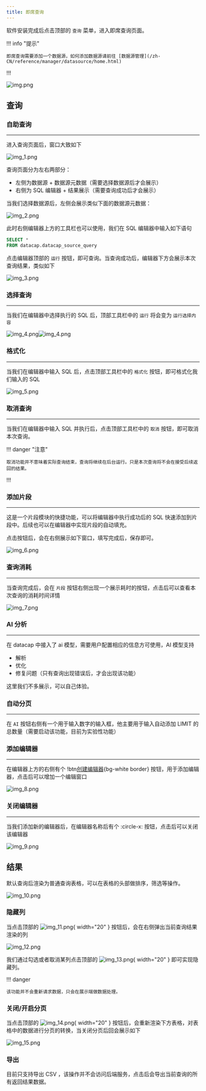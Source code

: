 ```yaml
---
title: 即席查询
---
```


软件安装完成后点击顶部的 `查询` 菜单，进入即席查询页面。

!!! info "提示"

    即席查询需要添加一个数据源，如何添加数据源请前往 [数据源管理](/zh-CN/reference/manager/datasource/home.html)

!!!

![img.png](img.png)

## 查询

### 自助查询

---

进入查询页面后，窗口大致如下

![img_1.png](img_1.png)

查询页面分为左右两部分：

- 左侧为数据源 + 数据源元数据（需要选择数据源后才会展示）
- 右侧为 SQL 编辑器 + 结果展示（需要查询成功后才会展示）

当我们选择数据源后，左侧会展示类似下面的数据源元数据：

![img_2.png](img_2.png)

此时右侧编辑器上方的工具栏也可以使用，我们在 SQL 编辑器中输入如下语句

```sql
SELECT *
FROM datacap.datacap_source_query
```

点击编辑器顶部的 `运行` 按钮，即可查询。当查询成功后，编辑器下方会展示本次查询结果，类似如下

![img_3.png](img_3.png)

### 选择查询

---

当我们在编辑器中选择执行的 SQL 后，顶部工具栏中的 `运行` 将会变为 `运行选择内容`

![img_4.png](img_4.png)![img_4.png](img_4.png)

### 格式化

---

当我们在编辑器中输入 SQL 后，点击顶部工具栏中的 `格式化` 按钮，即可格式化我们输入的 SQL

![img_5.png](img_5.png)

### 取消查询

---

当我们在编辑器中输入 SQL 并执行后，点击顶部工具栏中的 `取消` 按钮，即可取消本次查询。

!!! danger "注意"

    取消功能并不意味着实际查询结束，查询将继续在后台运行。只是本次查询将不会在接受后续返回的结果。

!!!

### 添加片段

---

这是一个片段模块的快捷功能，可以将编辑器中执行成功后的 SQL 快速添加到片段中。后续也可以在编辑器中实现片段的自动填充。

点击按钮后，会在右侧展示如下窗口，填写完成后，保存即可。

![img_6.png](img_6.png)

### 查询消耗

---

当查询完成后，会在 `片段` 按钮右侧出现一个展示耗时的按钮，点击后可以查看本次查询的消耗时间详情

![img_7.png](img_7.png)

### AI 分析

---

在 datacap 中接入了 ai 模型，需要用户配置相应的信息方可使用，AI 模型支持

- 解析
- 优化
- 修复问题（只有查询出现错误后，才会出现该功能）

这里我们不多展示，可以自己体验。

### 自动分页

---

在 `AI` 按钮右侧有一个用于输入数字的输入框，他主要用于输入自动添加 LIMIT 的总数量（需要启动该功能，目前为实验性功能）

### 添加编辑器

---

在编辑器上方的右侧有个 !btn[创建编辑器](){bg-white border} 按钮，用于添加编辑器，点击后可以增加一个编辑窗口

![img_8.png](img_8.png)

### 关闭编辑器

---

当我们添加新的编辑器后，在编辑器名称后有个 :circle-x: 按钮，点击后可以关闭该编辑器

![img_9.png](img_9.png)

## 结果

默认查询后渲染为普通查询表格，可以在表格的头部做排序，筛选等操作。

![img_10.png](img_10.png)

### 隐藏列

当点击顶部的 ![img_11.png](img_11.png){ width="20" } 按钮后，会在右侧弹出当前查询结果渲染的列

![img_12.png](img_12.png)

我们通过勾选或者取消某列点击顶部的 ![img_13.png](img_13.png){ width="20" } 即可实现隐藏列。

!!! danger

    该功能并不会重新请求数据，只会在展示端做数据处理。

### 关闭/开启分页

当点击顶部的 ![img_14.png](img_14.png){ width="20" } 按钮后，会重新渲染下方表格，对表格中的数据进行分页的转换，当关闭分页后回会展示如下

![img_15.png](img_15.png)

### 导出

目前只支持导出 CSV ，该操作并不会访问后端服务，点击后会导出当前查询的所有返回结果数据。